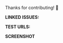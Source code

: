 <!-- Please follow the template -->
Thanks for contributing! 🍄

**LINKED ISSUES:** <!-- Does this PR close/fix an existing issue? Write something like `Closes #10` -->

**TEST URLS:** <!-- Add some test URLs -->

**SCREENSHOT** <!-- Include a screenshot here if your PR makes visual changes -->
